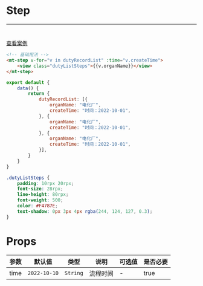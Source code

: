 # Step
***
#

[//]: # (<iframe width='375px' height='667px' frameborder=0 allowfullscreen="true" src="https://static-363fc8f1-c547-4a87-8d04-6d5ba4035deb.bspapp.com/#/pages/step"></iframe>)

[查看案例](https://static-363fc8f1-c547-4a87-8d04-6d5ba4035deb.bspapp.com/#/pages/base/step)

```html
<!-- 基础用法 -->
<mt-step v-for="v in dutyRecordList" :time="v.createTime">
    <view class="dutyListSteps">{{v.organName}}</view>
</mt-step>
```

```javascript
export default {
    data() {
        return {
            dutyRecordList: [{
                organName: "电化厂",
                createTime: "时间：2022-10-01",
            }, {
                organName: "电化厂",
                createTime: "时间：2022-10-01",
            }, {
                organName: "电化厂",
                createTime: "时间：2022-10-01",
            }],
        }
    }
}
```

```css
.dutyListSteps {
    padding: 10rpx 20rpx;
    font-size: 28rpx;
    line-height: 80rpx;
    font-weight: 500;
    color: #F4787E;
    text-shadow: 0px 3px 4px rgba(244, 124, 127, 0.3);
}
```

# Props

| 参数   | 默认值 | 类型            | 说明             | 可选值 | 是否必要 |
| ------ | ------ | --------------- | ---------------- | ------ |------ |
| time   | `2022-10-10`  | `String` | 流程时间         | -      | true |


